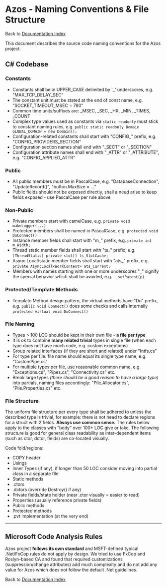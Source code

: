 # Azos - Naming Conventions & File Structure

Back to [Documentation Index](/src/documentation-index.md)

This document describes the source code naming conventions for the Azos project.

## C# Codebase

### Constants
* Constants shall be in UPPER_CASE delimited by '_' underscores, e.g. "MAX_TCP_DELAY_SEC"
* The constant unit must be stated at the end of const name, e.g. "SOCKET_TIMEOUT_MSEC = 780"
* Common time units/suffixes are: _MSEC, _SEC, _HR, _MIN, _TIMES, _COUNT
* Complex type values used as constants via `static readonly` must stick to constant naming rules, e.g. `public static readonly Domain GLOBAL_DOMAIN = new Domain();`
* Configuration-related constants shall start with "CONFIG_" prefix, e.g. "CONFIG_PROVIDERS_SECTION"
* Configuration section names shall end with "_SECT" or "_SECTION"
* Configuration attribute names shall end with "_ATTR" or "_ATTRIBUTE", e.g. "CONFIG_APPLIED_ATTR"

### Public

* All public members must be in PascalCase, e.g. "DatabaseConnection", "UpdateRecord()", "button.MaxSize = ..."
* Public fields should not be exposed directly, shall a need arise to keep fields exposed - use PascalCase per rule above

### Non-Public
* Private members start with camelCase, e.g. `private void makeLogger(...)`
* Protected members shall be named in PascalCase, e.g. `protected void DoConnect()`
* Instance member fields shall start with "m_" prefix, e.g. `private int m_Width;`
* Thread static member fields shall start with "ts_" prefix, e.g. `[ThreadStatic] private slot[] ts_SlotCache;`
* Async Local/static member fields shall start with "ats_" prefix, e.g. `private AsyncLocal<WorkContext> ats_Current;`
* Members with names starting with one or more underscores "_" signify the special behavior which shall be avoided, e.g. `__setParent(p)`

### Protected/Template Methods
* Template Method design pattern, the virtual methods have "Do" prefix, e.g. `public void Connect()` does some checks and calls internally `protected virtual void DoConnect()`


### File Naming
* Types > 100 LOC should be kept in their own file - **a file per type**
* It is ok to combine **many related trivial** types in single file (when each type does not have much code, e.g. custom exceptions)
* Group related interfaces (if they are short and related) under "Intfs.cs"
* For type per file: file name should equal its single type name, e.g. "CustomPipe.cs"
* For multiple types per file, use reasonable common name, e.g. "Exceptions.cs", "Pipes.cs", "Connectivity.cs" etc.
* Break large types *(there should be a good reason to have a large type)* into partials, naming files accordingly: "Pile.Allocator.cs", "Pile.Properties.cs" etc.

### File Structure
The uniform file structure per every type shall be adhered to unless the described type is trivial, 
for example: there is not need to declare regions for a struct with 2 fields. **Always use common sense.**
The rules below apply to the classes with "body" over 100+ LOC give or take. The following
structure is good for general class readability as inter-dependent items (such as ctor, dctor, fields) 
are co-located visually. 

Code fold/regions:

* COPY header
* Usings
* Inner Types (if any), if longer than 50 LOC consider moving into partial class in a separate file
* Static methods
* .ctors
* .dctors (override Destroy() if any)
* Private fields/state holder (near .ctor visually = easier to read)
* Properties (usually reference private fields)
* Public methods
* Protected methods
* .pvt implementation (at the very end)



--------------------

## Microsoft Code Analysis Rules
Azos project **follows its own standard** and MSFT-defined typical .Net/FxCop rules do not apply by design. 
We tried to use FxCop and Roslyn-based CA and found that required customizations (suppression/change attributes)
add much complexity and do not add any value for Azos which does not follow the default .Net guidelines.

Back to [Documentation Index](/src/documentation-index.md)

